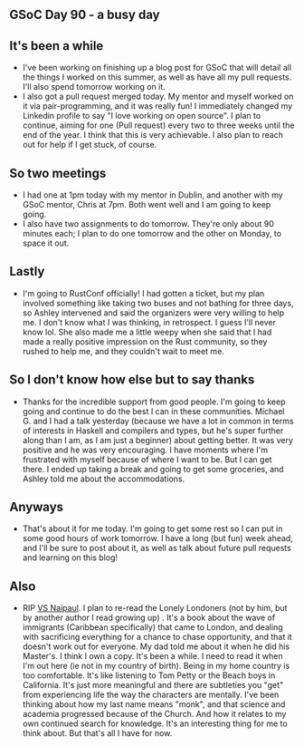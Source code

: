 ## GSoC Day 90 - a busy day

## It's been a while
- I've been working on finishing up a blog post for GSoC that will detail all the things I worked on this summer,
  as well as have all my pull requests. I'll also spend tomorrow working on it.
- I also got a pull request merged today. My mentor and myself worked on it via pair-programming, and it was really
  fun! I immediately changed my Linkedin profile to say "I love working on open source". I plan to continue, aiming
  for one (Pull request) every two to three weeks until the end of the year. I think that this is very achievable. I also plan to
  reach out for help if I get stuck, of course.

## So two meetings
- I had one at 1pm today with my mentor in Dublin, and another with my GSoC mentor, Chris at 7pm. Both went well and I am
  going to keep going.
- I also have two assignments to do tomorrow. They're only about 90 minutes each; I plan to do one tomorrow and the
  other on Monday, to space it out.
  
## Lastly
- I'm going to RustConf officially! I had gotten a ticket, but my plan involved something like taking two buses and
  not bathing for three days, so Ashley intervened and said the organizers were very willing to help me.
  I don't know what I was thinking, in retrospect. I guess I'll never know lol.
  She also made me a little weepy when she said that I had made a really positive impression on the Rust community,
  so they rushed to help me, and they couldn't wait to meet me.
  
## So I don't know how else but to say thanks
- Thanks for the incredible support from good people. I'm going to keep going and continue to do the best I can in these
  communities. Michael G. and I had a talk yesterday (because we have a lot in common in terms of interests in Haskell and
  compilers and types, but he's super further along than I am, as I am just a beginner) about getting better. It was very
  positive and he was very encouraging. I have moments where I'm frustrated with myself because of where I want to be.
  But I can get there. I ended up taking a break and going to get some groceries, and Ashley told me about the accommodations.
  
## Anyways
- That's about it for me today. I'm going to get some rest so I can put in some good hours of work tomorrow.
  I have a long (but fun) week ahead, and I'll be sure to post about it, as well as talk about future pull requests
  and learning on this blog!
  
## Also
- RIP [VS Naipaul](https://en.wikipedia.org/wiki/V._S._Naipaul). I plan to re-read the Lonely Londoners (not by him, but by another author I read growing up)
. It's a book about the wave of immigrants (Caribbean specifically)
  that came to London, and dealing with sacrificing everything for a chance to chase opportunity, and that it doesn't work
  out for everyone. My dad told me about it when he did his Master's. I think I own a copy. It's been a while.
  I need to read it when I'm out here (ie not in my country of birth). Being in my home country is too comfortable.
  It's like listening to Tom Petty or the Beach boys
  in California. It's just more meaningful and there are subtleties you "get" from experiencing life the way the characters
  are mentally.
  I've been thinking about how my last name means "monk", and that science and academia progressed because of the Church.
  And how it relates to my own continued search for knowledge. It's an interesting thing for me to think about. But that's
  all I have for now.
  
